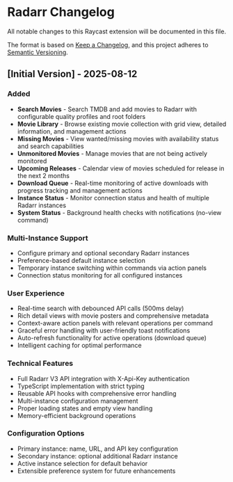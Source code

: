 # Radarr Changelog

All notable changes to this Raycast extension will be documented in this file.

The format is based on [Keep a Changelog](https://keepachangelog.com/en/1.0.0/),
and this project adheres to [Semantic Versioning](https://semver.org/spec/v2.0.0.html).

## [Initial Version] - 2025-08-12

### Added

- **Search Movies** - Search TMDB and add movies to Radarr with configurable quality profiles and root folders
- **Movie Library** - Browse existing movie collection with grid view, detailed information, and management actions
- **Missing Movies** - View wanted/missing movies with availability status and search capabilities
- **Unmonitored Movies** - Manage movies that are not being actively monitored
- **Upcoming Releases** - Calendar view of movies scheduled for release in the next 2 months
- **Download Queue** - Real-time monitoring of active downloads with progress tracking and management actions
- **Instance Status** - Monitor connection status and health of multiple Radarr instances
- **System Status** - Background health checks with notifications (no-view command)

### Multi-Instance Support

- Configure primary and optional secondary Radarr instances
- Preference-based default instance selection
- Temporary instance switching within commands via action panels
- Connection status monitoring for all configured instances

### User Experience

- Real-time search with debounced API calls (500ms delay)
- Rich detail views with movie posters and comprehensive metadata
- Context-aware action panels with relevant operations per command
- Graceful error handling with user-friendly toast notifications
- Auto-refresh functionality for active operations (download queue)
- Intelligent caching for optimal performance

### Technical Features

- Full Radarr V3 API integration with X-Api-Key authentication
- TypeScript implementation with strict typing
- Reusable API hooks with comprehensive error handling
- Multi-instance configuration management
- Proper loading states and empty view handling
- Memory-efficient background operations

### Configuration Options

- Primary instance: name, URL, and API key configuration
- Secondary instance: optional additional Radarr instance
- Active instance selection for default behavior
- Extensible preference system for future enhancements
